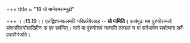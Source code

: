 +++
title = "19 यो मामेवमसम्मूढो"

+++
।।15.19।। एतद्विज्ञानफलमपि भक्तिरेवेत्याह -- **यो मामिति।** असंमूढः मम
पुरुषोत्तमत्वे संशयविपर्यासादिहीनः स एव सर्ववित्। यतो मां पुरुषोत्तमं
जानाति तत्फलं च मां सर्वभावेन सर्वात्मना सर्वैः प्रकारैर्भजति।

